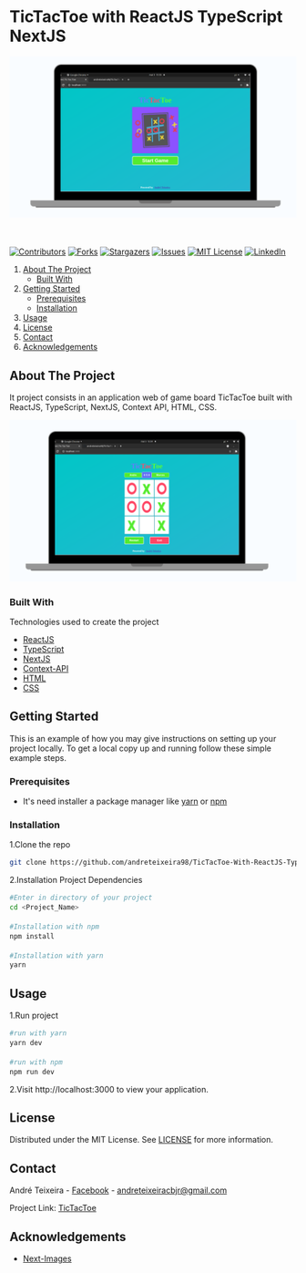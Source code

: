 # TicTacToe with ReactJS TypeScript NextJS


  <a href="https://tictactoe-five.vercel.app/" target="_blank">
    <img src="./.github/images/windows/home.png" alt='Logo TicTacToe'/>
  </a>

  <br/>
  <br/>
  <br/>

<!-- PROJECT SHIELDS -->
[![Contributors][contributors-shield]][contributors-url]
[![Forks][forks-shield]][forks-url]
[![Stargazers][stars-shield]][stars-url]
[![Issues][issues-shield]][issues-url]
[![MIT License][license-shield]][license-url]
[![LinkedIn][linkedin-shield]][linkedin-url]

<!-- PROJECT LOGO -->




<!-- TABLE OF CONTENTS -->

  <ol>
    <li>
      <a href="#about-the-project">About The Project</a>
      <ul>
        <li><a href="#built-with">Built With</a></li>
      </ul>
    </li>
    <li>
      <a href="#getting-started">Getting Started</a>
      <ul>
        <li><a href="#prerequisites">Prerequisites</a></li>
        <li><a href="#installation">Installation</a></li>
      </ul>
    </li>
    <li><a href="#usage">Usage</a></li>
    <li><a href="#license">License</a></li>
    <li><a href="#contact">Contact</a></li>
    <li><a href="#acknowledgements">Acknowledgements</a></li>
  </ol>




<!-- ABOUT THE PROJECT -->
## About The Project
It project consists in an application web of game board TicTacToe built with ReactJS, TypeScript, NextJS, Context API, HTML, CSS.

[![Product Name Screen Shot][product-screenshot]](https://tictactoe-five.vercel.app/)

### Built With
Technologies used to create the project

* [ReactJS](https://reactjs.org/)
* [TypeScript](https://www.typescriptlang.org/)
* [NextJS](https://nextjs.org/)
* [Context-API](https://reactjs.org/docs/context.html)
* [HTML](https://www.w3schools.com/html/)
* [CSS](https://www.w3schools.com/css/)


<!-- GETTING STARTED -->
## Getting Started

This is an example of how you may give instructions on setting up your project locally.
To get a local copy up and running follow these simple example steps.

### Prerequisites

* It's need installer a package manager like [yarn](https://classic.yarnpkg.com/en/docs/install#debian-stable) or [npm](https://www.npmjs.com/get-npm)


### Installation

1.Clone the repo

```sh
git clone https://github.com/andreteixeira98/TicTacToe-With-ReactJS-TypeScript-NextJS.git <Project_Name>
  ```

2.Installation Project Dependencies

  ```sh
  #Enter in directory of your project
  cd <Project_Name>
  
  #Installation with npm
  npm install

  #Installation with yarn
  yarn
  ```

<!-- USAGE EXAMPLES -->
## Usage

1.Run project

  ```sh
  #run with yarn
  yarn dev

  #run with npm
  npm run dev
  ```

2.Visit http://localhost:3000 to view your application.


<!-- LICENSE -->
## License

 Distributed under the MIT License. See [LICENSE](https://github.com/andreteixeira98/TicTacToe-With-ReactJS-TypeScript-NextJS/blob/main/LICENSE) for more information.

<!-- CONTACT -->
## Contact

André Teixeira - [Facebook](https://www.facebook.com/andreteixeiravaz) - andreteixeiracbjr@gmail.com

Project Link: [TicTacToe](https://tictactoe-five.vercel.app/)


<!-- ACKNOWLEDGEMENTS -->
## Acknowledgements
* [Next-Images](https://www.npmjs.com/package/next-images)


<!-- MARKDOWN LINKS & IMAGES -->
<!-- https://www.markdownguide.org/basic-syntax/#reference-style-links -->
[contributors-shield]: https://img.shields.io/github/contributors/andreteixeira98/TicTacToe-With-ReactJS-TypeScript-NextJS.svg?style=for-the-badge
[contributors-url]: https://github.com/andreteixeira98/TicTacToe-With-ReactJS-TypeScript-NextJS/graphs/contributors
[forks-shield]: https://img.shields.io/github/forks/andreteixeira98/TicTacToe-With-ReactJS-TypeScript-NextJS.svg?style=for-the-badge
[forks-url]: https://github.com/andreteixeira98/TicTacToe-With-ReactJS-TypeScript-NextJS/network/members
[stars-shield]: https://img.shields.io/github/stars/andreteixeira98/TicTacToe-With-ReactJS-TypeScript-NextJS.svg?style=for-the-badge
[stars-url]: https://github.com/andreteixeira98/TicTacToe-With-ReactJS-TypeScript-NextJS/stargazers
[issues-shield]: https://img.shields.io/github/issues/andreteixeira98/TicTacToe-With-ReactJS-TypeScript-NextJS.svg?style=for-the-badge
[issues-url]: https://github.com/andreteixeira98/TicTacToe-With-ReactJS-TypeScript-NextJS/issues
[license-shield]: https://img.shields.io/github/license/andreteixeira98/TicTacToe-With-ReactJS-TypeScript-NextJS.svg?style=for-the-badge
[license-url]: https://github.com/andreteixeira98/TicTacToe-With-ReactJS-TypeScript-NextJS/blob/main/LICENSE
[linkedin-shield]: https://img.shields.io/badge/-LinkedIn-black.svg?style=for-the-badge&logo=linkedin&colorB=555
[linkedin-url]: https://linkedin.com/in/andre-teixeira-83a822186
[product-screenshot]: ./.github/images/windows/switchName.png